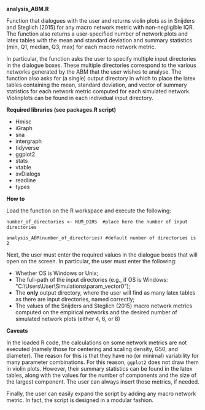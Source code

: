 **analysis_ABM.R**

Function that dialogues with the user and returns violin plots as in Snijders and Steglich (2015) for any macro network metric with non-negligible IQR. The function also returns a user-specified number of network plots and latex tables with the mean and standard deviation and summary statistics (min, Q1, median, Q3, max) for each macro network metric.

In particular, the function asks the user to specify multiple input directories in the dialogue boxes. These multiple directories correspond to the various networks generated by the ABM that the user wishes to analyse. The function also asks for (a single) output directory in which to place the latex tables containing the mean, standard deviation, and vector of summary statistics for each network metric computed for each simulated network. Violinplots can be found in each individual input directory.

**Required libraries (see packages.R script)** 

+ Hmisc
+ iGraph 
+ sna
+ intergraph
+ tidyverse
+ ggplot2
+ stats
+ vtable
+ svDialogs
+ readline 
+ types
  
**How to** 

Load the function on the R workspace and execute the following:

```{r}
number_of_directories <- NUM_DIRS  #place here the number of input directories 

analysis_ABM(number_of_directories) #default number of directories is 2 

```

Next, the user must enter the required values in the dialogue boxes that will open on the screen. In particular, the user must enter the following:

+ Whether OS is Windows or Unix; 
+ The full-path of the input directories (e.g., if OS is Windows: "C:\\Users\\User\\Simulations\\param_vector0");  
+ The **only** output directory, where the user will find as many latex tables as there are input directories, named correctly;  
+ The values of the Snijders and Steglich (2015) macro network metrics computed on the empirical networks and the desired number of simulated network plots (either 4, 6, or 8)

**Caveats** 

In the loaded R code, the calculations on some network metrics are not executed (namely those for centering and scaling density, G50, and diameter). The reason for this is that they have no (or minimal) variability for many parameter combinations. For this reason, `ggplot2` does not draw them in violin plots. However, their summary statistics can be found in the latex tables, along with the values for the number of components and the size of the largest component. The user can always insert those metrics, if needed.

Finally, the user can easily expand the script by adding any macro network metric. In fact, the script is designed in a modular fashion. 

